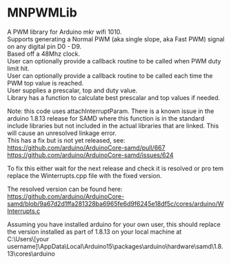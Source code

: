 # MNPWMLib
A PWM library for Arduino mkr wifi 1010.<br>
Supports generating a Normal PWM (aka single slope, aka Fast PWM) signal on any digital pin D0 - D9.<br>
Based off a 48Mhz clock.<br>
User can optionally provide a callback routine to be called when PWM duty limit hit.<br>
User can optionally provide a callback routine to be called each time the PWM top value is reached.<br>
User supplies a prescalar, top and duty value.<br>
Library has a function to calculate best prescalar and top values if needed.<br>

Note: this code uses attachInterruptParam. There is a known issue in the arduino 1.8.13 release for SAMD where this function is in the standard include libraries but not included in the actual libraries that are linked. This will cause an unresolved linkage error. <br>
This has a fix but is not yet released, see:<br>
https://github.com/arduino/ArduinoCore-samd/pull/667<br>
https://github.com/arduino/ArduinoCore-samd/issues/624<br>

To fix this either wait for the next release and check it is resolved or pro tem replace the Winterrupts.cpp file with the fixed version.

The resolved version can be found here:<br>
https://github.com/arduino/ArduinoCore-samd/blob/9a67d2d1ffa281328ba6965fe6d9f6245e18df5c/cores/arduino/WInterrupts.c<br>

Assuming you have installed arduino for your own user, this should replace the version installed as part of 1.8.13 on your local machine at <br>
C:\Users\\[your username]\AppData\Local\Arduino15\packages\arduino\hardware\samd\1.8.13\cores\arduino
